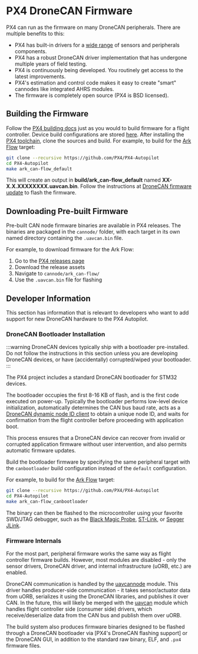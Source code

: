 # PX4 DroneCAN Firmware

PX4 can run as the firmware on many DroneCAN peripherals. There are multiple benefits to this:

- PX4 has built-in drivers for a [wide range](https://github.com/PX4/PX4-Autopilot/tree/main/src/drivers) of sensors and peripherals components.
- PX4 has a robust DroneCAN driver implementation that has undergone multiple years of field testing.
- PX4 is continuously being developed. You routinely get access to the latest improvements.
- PX4's estimation and control code makes it easy to create "smart" cannodes like integrated AHRS modules.
- The firmware is completely open source (PX4 is BSD licensed).

## Building the Firmware

Follow the [PX4 building docs](../dev_setup/building_px4.md) just as you would to build firmware for a flight controller. Device build configurations are stored [here](https://github.com/PX4/PX4-Autopilot/tree/main/boards). After installing the [PX4 toolchain](../dev_setup/dev_env.md), clone the sources and build. For example, to build for the [Ark Flow](ark_flow.md) target:

```sh
git clone --recursive https://github.com/PX4/PX4-Autopilot
cd PX4-Autopilot
make ark_can-flow_default
```

This will create an output in **build/ark_can-flow_default** named **XX-X.X.XXXXXXXX.uavcan.bin**. Follow the instructions at [DroneCAN firmware update](index.md#firmware-update) to flash the firmware.

## Downloading Pre-built Firmware

Pre-built CAN node firmware binaries are available in PX4 releases. The binaries are packaged in the `cannode/` folder, with each target in its own named directory containing the `.uavcan.bin` file.

For example, to download firmware for the Ark Flow:
1. Go to the [PX4 releases page](https://github.com/PX4/PX4-Autopilot/releases)
2. Download the release assets
3. Navigate to `cannode/ark_can-flow/`
4. Use the `.uavcan.bin` file for flashing

## Developer Information

This section has information that is relevant to developers who want to add support for new DroneCAN hardware to the PX4 Autopilot.

### DroneCAN Bootloader Installation

:::warning
DroneCAN devices typically ship with a bootloader pre-installed.
Do not follow the instructions in this section unless you are developing DroneCAN devices,
or have (accidentally) corrupted/wiped your bootloader.
:::

The PX4 project includes a standard DroneCAN bootloader for STM32 devices.

The bootloader occupies the first 8-16 KB of flash, and is the first code executed on power-up.
Typically the bootloader performs low-level device initialization, automatically determines the CAN
bus baud rate, acts as a [DroneCAN dynamic node ID client](index.md#node-id-allocation) to obtain a unique node ID, and waits for confirmation from the flight controller before proceeding with application boot.

This process ensures that a DroneCAN device can recover from invalid or corrupted application firmware without user intervention, and also permits automatic firmware updates.

Build the bootloader firmware by specifying the same peripheral target with the `canbootloader` build configuration instead of the `default` configuration.

For example, to build for the [Ark Flow](ark_flow.md) target:

```sh
git clone --recursive https://github.com/PX4/PX4-Autopilot
cd PX4-Autopilot
make ark_can-flow_canbootloader
```

The binary can then be flashed to the microcontroller using your favorite SWD/JTAG debugger, such as the [Black Magic Probe](https://black-magic.org/index.html), [ST-Link](https://www.st.com/en/development-tools/st-link-v2.html), or [Segger JLink](https://www.segger.com/products/debug-probes/j-link/).

### Firmware Internals

For the most part, peripheral firmware works the same way as flight controller firmware builds.
However, most modules are disabled - only the sensor drivers, DroneCAN driver, and internal infrastructure (uORB, etc.) are enabled.

DroneCAN communication is handled by the [uavcannode](https://github.com/PX4/PX4-Autopilot/tree/main/src/drivers/uavcannode) module.
This driver handles producer-side communication - it takes sensor/actuator data from uORB, serializes it using the DroneCAN libraries, and publishes it over CAN.
In the future, this will likely be merged with the [uavcan](https://github.com/PX4/PX4-Autopilot/tree/main/src/drivers/uavcan) module which handles flight controller side (consumer side) drivers, which receive/deserialize data from the CAN bus and publish them over uORB.

The build system also produces firmware binaries designed to be flashed through a DroneCAN bootloader via [PX4's DroneCAN flashing support] or the DroneCAN GUI, in addition to the standard raw binary, ELF, and `.px4` firmware files.
